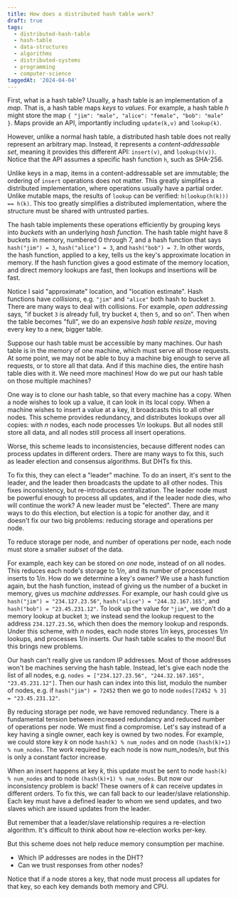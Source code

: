 ```yaml
---
title: How does a distributed hash table work?
draft: true
tags:
  - distributed-hash-table
  - hash-table
  - data-structures
  - algorithms
  - distributed-systems
  - programming
  - computer-science
taggedAt: '2024-04-04'
---
```


First, what is a hash table?
Usually, a hash table is an implementation of a _map_.
That is, a hash table maps _keys_ to _values_.
For example, a hash table _h_ might store the map
`{ "jim": "male", "alice": "female", "bob": "male" }`.
Maps provide an API, importantly including `update(k,v)` and `lookup(k)`.

However, unlike a normal hash table,
a distributed hash table does not really represent an arbitrary map.
Instead, it represents a _content-addressable set_,
meaning it provides this different API: `insert(v)`, and `lookup(h(v))`.
Notice that the API assumes a specific hash function `h`, such as SHA-256.

Unlike keys in a map, items in a content-addressable set are immutable;
the ordering of `insert` operations does not matter.
This greatly simplifies a distributed implementation,
where operations usually have a partial order.
Unlike mutable maps,
the results of `lookup` can be verified:
`h(lookup(h(k))) == h(k)`.
This too greatly simplifies a distributed implementation,
where the structure must be shared with untrusted parties.

The hash table implements these operations efficiently by
grouping keys into _buckets_ with an underlying _hash function_.
The hash table might have 8 buckets in memory, numbered 0 through 7,
and a hash function that says `hash("jim") = 3`, `hash("alice") = 3`, and `hash("bob") = 7`.
In other words, the hash function, applied to a key, tells us the key's approximate location in memory.
If the hash function gives a good estimate of the memory location,
and direct memory lookups are fast,
then lookups and insertions will be fast.

Notice I said "approximate" location, and "location estimate".
Hash functions have _collisions_, e.g. `"jim"` and `"alice"` both hash to bucket `3`.
There are many ways to deal with collisions.
For example, _open addressing_ says,
"if bucket `3` is already full, try bucket `4`, then `5`, and so on".
Then when the table becomes "full", we do an expensive _hash table resize_,
moving every key to a new, bigger table.

Suppose our hash table must be accessible by many machines.
Our hash table is in the memory of one machine, which must serve all those requests.
At some point, we may not be able to buy a machine big enough to serve all requests,
or to store all that data.
And if this machine dies, the entire hash table dies with it.
We need more machines!
How do we put our hash table on those multiple machines?

One way is to clone our hash table, so that every machine has a copy.
When a node wishes to look up a value, it can look in its local copy.
When a machine wishes to insert a value at a key, it broadcasts this to all other nodes.
This scheme provides redundancy,
and distributes lookups over all copies:
with _n_ nodes, each node processes 1/_n_ lookups.
But all nodes still store all data,
and all nodes still process all insert operations.

Worse, this scheme leads to inconsistencies,
because different nodes can process updates in different orders.
There are many ways to fix this, such as leader election and consensus algorithms.
But DHTs fix this.

To fix this, they can elect a "leader" machine.
To do an insert, it's sent to the leader,
and the leader then broadcasts the update to all other nodes.
This fixes inconsistency, but re-introduces centralization.
The leader node must be powerful enough to process all updates,
and if the leader node dies, who will continue the work?
A new leader must be "elected".
There are many ways to do this election,
but election is a topic for another day,
and it doesn't fix our two big problems:
reducing storage and operations per node.

To reduce storage per node, and number of operations per node,
each node must store a smaller _subset_ of the data.

For example, each key can be stored on _one_ node, instead of on all nodes.
This reduces each node's storage to 1/_n_, and its number of processed inserts to 1/_n_.
How do we determine a key's owner?
We use a hash function again,
but the hash function, instead of giving us the number of a bucket in memory,
gives us _machine addresses_.
For example, our hash could give us
`hash("jim") = "234.127.23.56"`, `hash("alice") = "244.32.167.165"`, and `hash("bob") = "23.45.231.12"`.
To look up the value for `"jim"`,
we don't do a memory lookup at bucket `3`;
we instead send the lookup request to the address `234.127.23.56`,
which then does the memory lookup and responds.
Under this scheme, with _n_ nodes,
each node stores 1/_n_ keys,
processes 1/_n_ lookups,
and processes 1/_n_ inserts.
Our hash table scales to the moon!
But this brings new problems.

Our hash can't really give us random IP addresses.
Most of those addresses won't be machines serving the hash table.
Instead, let's give each node the list of all nodes, e.g. `nodes = ["234.127.23.56", "244.32.167.165", "23.45.231.12"]`.
Then our hash can index into this list, modulo the number of nodes,
e.g. if `hash("jim") = 72452` then we go to node `nodes[72452 % 3] = "23.45.231.12"`.

By reducing storage per node, we have removed redundancy.
There is a fundamental tension between increased redundancy and reduced number of operations per node.
We must find a compromise.
Let's say instead of a key having a single owner,
each key is owned by two nodes.
For example,
we could store key _k_ on node `hash(k) % num_nodes` and on node `(hash(k)+1) % num_nodes`.
The work required by each node is now num_nodes/_n_,
but this is only a constant factor increase.

When an insert happens at key _k_,
this update must be sent to node `hash(k) % num_nodes` and to node `(hash(k)+1) % num_nodes`.
But now our inconsistency problem is back!
These owners of _k_ can receive updates in different orders.
To fix this, we can fall back to our leader/slave relationship.
Each key must have a defined leader to whom we send updates,
and two slaves which are issued updates from the leader.

But remember that a leader/slave relationship requires a re-election algorithm.
It's difficult to think about how re-election works per-key.

But this scheme does not help reduce memory consumption per machine.

* Which IP addresses are nodes in the DHT?
* Can we trust responses from other nodes?

Notice that if a node stores a key,
that node must process all updates for that key,
so each key demands both memory and CPU.
